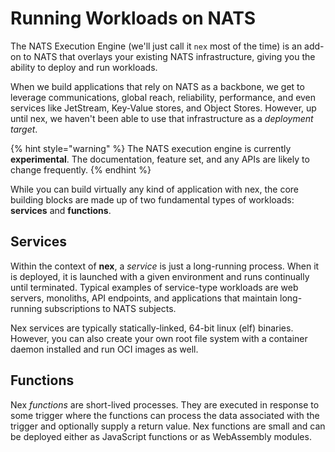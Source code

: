 # Running Workloads on NATS
The NATS Execution Engine (we'll just call it `nex` most of the time) is an add-on to NATS that overlays your existing NATS infrastructure, giving you the ability to deploy and run workloads. 

When we build applications that rely on NATS as a backbone, we get to leverage communications, global reach, reliability, performance, and even services like JetStream, Key-Value stores, and Object Stores. However, up until nex, we haven't been able to use that infrastructure as a _deployment target_.

{% hint style="warning" %}
The NATS execution engine is currently **experimental**. The documentation, feature set, and any APIs are likely to change frequently.
{% endhint %}

While you can build virtually any kind of application with nex, the core building blocks are made up of two fundamental types of workloads: **services** and **functions**.

## Services
Within the context of **nex**, a _service_ is just a long-running process. When it is deployed, it is launched with a given environment and runs continually until terminated. Typical examples of service-type workloads are web servers, monoliths, API endpoints, and applications that maintain long-running subscriptions to NATS subjects.

Nex services are typically statically-linked, 64-bit linux (elf) binaries. However, you can also create your own root file system with a container daemon installed and run OCI images as well.

## Functions
Nex _functions_ are short-lived processes. They are executed in response to some trigger where the functions can process the data associated with the trigger and optionally supply a return value. Nex functions are small and can be deployed either as JavaScript functions or as WebAssembly modules.